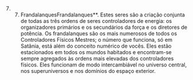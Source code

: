 ﻿7. 7. FrandalanquesFrandalanques**. Estes seres são a criação conjunta de todas as três ordens de seres controladores de energia: os organizadores primários e  os secundários da força e os diretores de potência. Os frandalanques são os mais numerosos de todos os Controladores Físicos Mestres; o número que funciona, só em Satânia, está além do conceito numérico de vocês. Eles estão estacionados em todos os mundos habitados e encontram-se sempre agregados às ordens mais elevadas dos controladores físicos. Eles funcionam de modo intercambiável no universo central, nos superuniversos e nos domínios do espaço exterior.